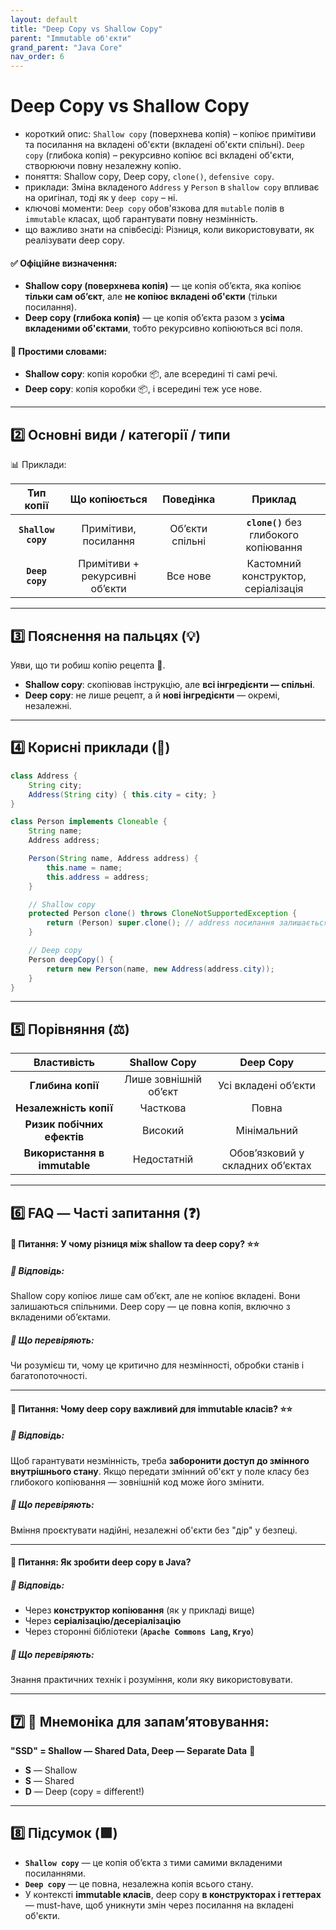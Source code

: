 ```yaml
---
layout: default
title: "Deep Copy vs Shallow Copy"
parent: "Immutable об'єкти"
grand_parent: "Java Core"
nav_order: 6
---
```


# Deep Copy vs Shallow Copy

*   короткий опис: `Shallow copy` (поверхнева копія) – копіює примітиви та посилання на вкладені об'єкти (вкладені об'єкти спільні). `Deep copy` (глибока копія) – рекурсивно копіює всі вкладені об'єкти, створюючи повну незалежну копію.
*   поняття: Shallow copy, Deep copy, `clone()`, `defensive copy`.
*   приклади: Зміна вкладеного `Address` у `Person` в `shallow copy` впливає на оригінал, тоді як у `deep copy` – ні.
*   ключові моменти: `Deep copy` обов'язкова для `mutable` полів в `immutable` класах, щоб гарантувати повну незмінність.
*   що важливо знати на співбесіді: Різниця, коли використовувати, як реалізувати deep copy.
#### **✅ Офіційне визначення:**

* **Shallow copy (поверхнева копія)** — це копія об’єкта, яка копіює **тільки сам об’єкт**, але **не копіює вкладені об'єкти** (тільки посилання).
* **Deep copy (глибока копія)** — це копія об’єкта разом з **усіма вкладеними об'єктами**, тобто рекурсивно копіюються всі поля.

#### **🧠 Простими словами:**

* **Shallow copy**: копія коробки 📦, але всередині ті самі речі.
* **Deep copy**: копія коробки 📦, і всередині теж усе нове.

---

## **2️⃣ Основні види / категорії / типи**

📊 Приклади:

| Тип копії | Що копіюється | Поведінка | Приклад |
| :---: | :---: | :---: | :---: |
| **`Shallow copy`** | Примітиви, посилання | Об’єкти спільні | **`clone()`** без глибокого копіювання |
| **`Deep copy`** | Примітиви \+ рекурсивні об’єкти | Все нове | Кастомний конструктор, серіалізація |

---

## **3️⃣ Пояснення на пальцях (💡)**

Уяви, що ти робиш копію рецепта 🧾.

* **Shallow copy**: скопіював інструкцію, але **всі інгредієнти — спільні**.
* **Deep copy**: не лише рецепт, а й **нові інгредієнти** — окремі, незалежні.

---

## **4️⃣ Корисні приклади (🧪)**

```java
class Address {
    String city;
    Address(String city) { this.city = city; }
}

class Person implements Cloneable {
    String name;
    Address address;

    Person(String name, Address address) {
        this.name = name;
        this.address = address;
    }

    // Shallow copy
    protected Person clone() throws CloneNotSupportedException {
        return (Person) super.clone(); // address посилання залишається
    }

    // Deep copy
    Person deepCopy() {
        return new Person(name, new Address(address.city));
    }
}
```
---

## **5️⃣ Порівняння (⚖️)**

| Властивість | Shallow Copy | Deep Copy |
| :---: | :---: | :---: |
| **Глибина копії** | Лише зовнішній об’єкт | Усі вкладені об’єкти |
| **Незалежність копії** | Часткова | Повна |
| **Ризик побічних ефектів** | Високий | Мінімальний |
| **Використання в immutable** | Недостатній | Обов’язковий у складних об’єктах |

---

## **6️⃣ FAQ — Часті запитання (❓)**

#### **🔹 Питання: У чому різниця між shallow та deep copy? ⭐️⭐️**

##### **💬 Відповідь:**

Shallow copy копіює лише сам об’єкт, але не копіює вкладені. Вони залишаються спільними. Deep copy — це повна копія, включно з вкладеними об’єктами.

##### **📌 Що перевіряють:**

Чи розумієш ти, чому це критично для незмінності, обробки станів і багатопоточності.

---

#### **🔹 Питання: Чому deep copy важливий для immutable класів? ⭐️⭐️**

##### **💬 Відповідь:**

Щоб гарантувати незмінність, треба **заборонити доступ до змінного внутрішнього стану**. Якщо передати змінний об'єкт у поле класу без глибокого копіювання — зовнішній код може його змінити.

##### **📌 Що перевіряють:**

Вміння проєктувати надійні, незалежні об'єкти без "дір" у безпеці.

---

#### **🔹 Питання: Як зробити deep copy в Java?**

##### **💬 Відповідь:**

* Через **конструктор копіювання** (як у прикладі вище)
* Через **серіалізацію/десеріалізацію**
* Через сторонні бібліотеки (**`Apache Commons Lang`, `Kryo`**)

##### **📌 Що перевіряють:**

Знання практичних технік і розуміння, коли яку використовувати.

---

## **7️⃣ 🧠 Мнемоніка для запам’ятовування:**

**"SSD" \= Shallow — Shared Data, Deep — Separate Data** 💽

* **S** — Shallow
* **S** — Shared
* **D** — Deep (copy \= different\!)

---

## **8️⃣ Підсумок (🟩)**

* **`Shallow copy`** — це копія об’єкта з тими самими вкладеними посиланнями.
* **`Deep copy`** — це повна, незалежна копія всього стану.
* У контексті **immutable класів**, deep copy **в конструкторах і геттерах** — must-have, щоб уникнути змін через посилання на вкладені об'єкти.
